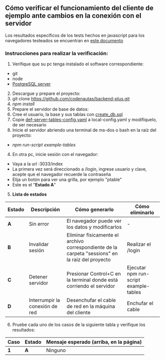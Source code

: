 ## Cómo verificar el funcionamiento del cliente de ejemplo ante cambios en la conexión con el servidor
Los resultados específicos de los tests hechos en javascript para los navegadores testeados se encuentran en [este documento](https://github.com/codenautas/pruebas_de_concepto/blob/master/onlinestatus/pruebas_en_navegadores.md "Pruebas en navegadores")

### Instrucciones para realizar la verificación:
1. Verifique que su pc tenga instalado el software correspondiente:
  * git
  * node
  * [PostgreSQL server](https://www.postgresql.org/download/ "Descargar PostgreSQL") 
2. Descargue y prepare el proyecto:
  1. git clone https://github.com/codenautas/backend-plus.git
  2. *npm install*
3. Prepare el servidor de base de datos:
  1. Cree el usuario, la base y sus tablas con [create_db.sql](../../examples/tables/install/create_db.sql)
  2. Copie [def-server-tables-config.yaml](../../examples/tables/server/def-server-tables-config.yaml) a local-config.yaml y modifíquelo, de ser necesario
3. Inicie el servidor abriendo una terminal de ms-dos o bash en la raíz del proyecto:
  * *npm run-script example-tables*
4. En otra pc, inicie sesión con el navegador:
  * Vaya a la url <ip del servidor>:3033/index
  * La primera vez será direccionado a /login, ingrese usuario y clave, acepte que el navegador recuerde la contraseña
  * Elija un botón para ver una grilla, por ejemplo "ptable"
  * Este es el "**Estado A**"
5. **Lista de estados**
  
  Estado | Descripción | Cómo generarlo | Cómo eliminarlo
  ----|----|----|----
  **A** | Sin error | El navegador puede ver los datos y modificarlos | -
  **B** | Invalidar sesión | Eliminar físicamente el archivo correspondiente de la carpeta "sessions" en la raíz del proyecto | Realizar el /login
  **C** | Detener servidor | Presionar Control+C en la terminal donde está corriendo el servidor | Ejecutar npm run-script example-tables
  **D** | Interrumpir la conexión de red | Desenchufar el cable de red en la máquina del cliente | Enchufar el cable

6. Pruebe cada uno de los casos de la siguiente tabla y verifique los resultados:
  
  Caso | Estado | Mensaje esperado (arriba, en la página)
  ----|----|----
  **1** | **A** | Ninguno

